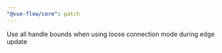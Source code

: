 ```yaml
---
"@vue-flow/core": patch
---
```


Use all handle bounds when using loose connection mode during edge update
